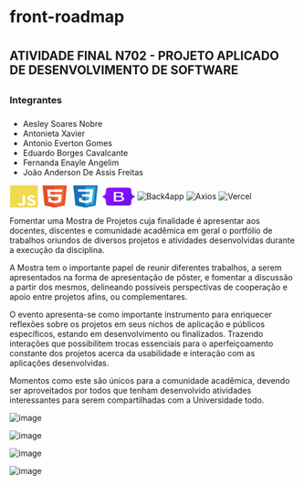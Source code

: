 # front-roadmap <h1>
## ATIVIDADE FINAL N702 - PROJETO APLICADO DE DESENVOLVIMENTO DE SOFTWARE <h2>

### Integrantes <h3>

* Aesley Soares Nobre <br>
* Antonieta Xavier <br>
* Antonio Everton Gomes <br>
* Eduardo Borges Cavalcante <br>
* Fernanda Enayle Angelim <br>
* João Anderson De Assis Freitas
<p>
<img display="inline" align="center" alt="Js" height="40" width="50" title="Javascript" src="https://raw.githubusercontent.com/devicons/devicon/master/icons/javascript/javascript-plain.svg">
<img align="center" alt="HTML" height="40" title="HTML5"  width="50" src="https://raw.githubusercontent.com/devicons/devicon/master/icons/html5/html5-original.svg">
<img align="center" alt="CSS" height="40" width="50" src="https://raw.githubusercontent.com/devicons/devicon/master/icons/css3/css3-original.svg" title="CSS3">
<img align="center" alt="Bootstrap" height="40" width="58" src="https://raw.githubusercontent.com/devicons/devicon/master/icons/bootstrap/bootstrap-original.svg" title="Bootstrap">
<img align="center" alt="Back4app" height="40" width="40" src="https://alternative.me/media/256/back4app-icon-dqgun7s94k5vpprg-c.png" title="Back4app">
<img align="center" alt="Axios" height="60" width="100" src="https://user-images.githubusercontent.com/43313420/105883616-57dbeb00-6007-11eb-9df2-de0e2a42655c.png" title="Axios">
<img align="center" alt="Vercel" height="60" width="100" src="https://dev-to-uploads.s3.amazonaws.com/uploads/articles/emsbo1jy8jh91vvohwrj.jpeg" title="Vercel">

</p>
<p>Fomentar uma Mostra de Projetos cuja finalidade é apresentar aos
docentes, discentes e comunidade acadêmica em geral o portfólio
de trabalhos oriundos de diversos projetos e atividades
desenvolvidas durante a execução da disciplina.</p>
<p>A Mostra tem o importante papel de reunir diferentes trabalhos, a
serem apresentados na forma de apresentação de pôster, e
fomentar a discussão a partir dos mesmos, delineando possíveis
perspectivas de cooperação e apoio entre projetos afins, ou
complementares.
</p>
<p>O evento apresenta-se como importante instrumento para
enriquecer reflexões sobre os projetos em seus nichos de aplicação
e públicos específicos, estando em desenvolvimento ou finalizados.
Trazendo interações que possibilitem trocas essenciais para o
aperfeiçoamento constante dos projetos acerca da usabilidade e
interação com as aplicações desenvolvidas.
</p>
<p>Momentos como este são únicos para a comunidade acadêmica,
devendo ser aproveitados por todos que tenham desenvolvido
atividades interessantes para serem compartilhadas com a
Universidade todo.
</p>

![image](https://github.com/aesley/front-roadmap/assets/95926189/f5f7a7ea-c662-434b-bea8-d1e17a993e23)

![image](https://github.com/aesley/front-roadmap/assets/95926189/491010ae-a24a-4afe-8a72-c01d1a4e1da9)

![image](https://github.com/aesley/front-roadmap/assets/95926189/29e81aae-3373-4cc0-8ed3-678f57d68666)

![image](https://github.com/aesley/front-roadmap/assets/95926189/23e1174b-8946-4416-b3e7-50064fb644ff)




